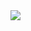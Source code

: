 <img src="https://img.shields.io/badge/Android-3DDC84?style=flat-square&logo=Android&logoColor=white"/>